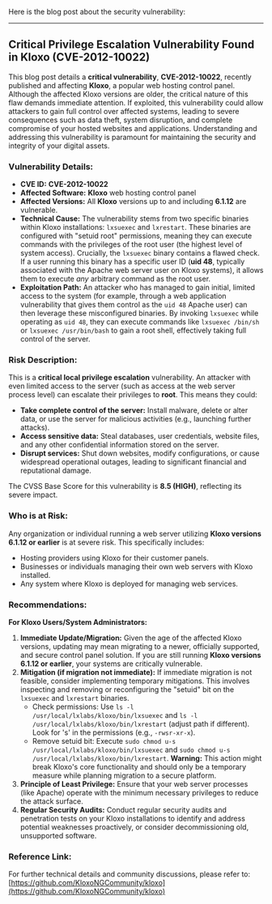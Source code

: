 Here is the blog post about the security vulnerability:

---

## Critical Privilege Escalation Vulnerability Found in Kloxo (CVE-2012-10022)

This blog post details a **critical vulnerability**, **CVE-2012-10022**, recently published and affecting **Kloxo**, a popular web hosting control panel. Although the affected Kloxo versions are older, the critical nature of this flaw demands immediate attention. If exploited, this vulnerability could allow attackers to gain full control over affected systems, leading to severe consequences such as data theft, system disruption, and complete compromise of your hosted websites and applications. Understanding and addressing this vulnerability is paramount for maintaining the security and integrity of your digital assets.

### Vulnerability Details:

*   **CVE ID:** **CVE-2012-10022**
*   **Affected Software:** **Kloxo** web hosting control panel
*   **Affected Versions:** All **Kloxo** versions up to and including **6.1.12** are vulnerable.
*   **Technical Cause:** The vulnerability stems from two specific binaries within Kloxo installations: `lxsuexec` and `lxrestart`. These binaries are configured with "setuid root" permissions, meaning they can execute commands with the privileges of the root user (the highest level of system access). Crucially, the `lxsuexec` binary contains a flawed check. If a user running this binary has a specific user ID (**uid 48**, typically associated with the Apache web server user on Kloxo systems), it allows them to execute *any* arbitrary command as the root user.
*   **Exploitation Path:** An attacker who has managed to gain initial, limited access to the system (for example, through a web application vulnerability that gives them control as the `uid 48` Apache user) can then leverage these misconfigured binaries. By invoking `lxsuexec` while operating as `uid 48`, they can execute commands like `lxsuexec /bin/sh` or `lxsuexec /usr/bin/bash` to gain a root shell, effectively taking full control of the server.

### Risk Description:

This is a **critical local privilege escalation** vulnerability. An attacker with even limited access to the server (such as access at the web server process level) can escalate their privileges to **root**. This means they could:

*   **Take complete control of the server:** Install malware, delete or alter data, or use the server for malicious activities (e.g., launching further attacks).
*   **Access sensitive data:** Steal databases, user credentials, website files, and any other confidential information stored on the server.
*   **Disrupt services:** Shut down websites, modify configurations, or cause widespread operational outages, leading to significant financial and reputational damage.

The CVSS Base Score for this vulnerability is **8.5 (HIGH)**, reflecting its severe impact.

### Who is at Risk:

Any organization or individual running a web server utilizing **Kloxo versions 6.1.12 or earlier** is at severe risk. This specifically includes:

*   Hosting providers using Kloxo for their customer panels.
*   Businesses or individuals managing their own web servers with Kloxo installed.
*   Any system where Kloxo is deployed for managing web services.

### Recommendations:

**For Kloxo Users/System Administrators:**

1.  **Immediate Update/Migration:** Given the age of the affected Kloxo versions, updating may mean migrating to a newer, officially supported, and secure control panel solution. If you are still running **Kloxo versions 6.1.12 or earlier**, your systems are critically vulnerable.
2.  **Mitigation (if migration not immediate):** If immediate migration is not feasible, consider implementing temporary mitigations. This involves inspecting and removing or reconfiguring the "setuid" bit on the `lxsuexec` and `lxrestart` binaries.
    *   Check permissions: Use `ls -l /usr/local/lxlabs/kloxo/bin/lxsuexec` and `ls -l /usr/local/lxlabs/kloxo/bin/lxrestart` (adjust path if different). Look for 's' in the permissions (e.g., `-rwsr-xr-x`).
    *   Remove setuid bit: Execute `sudo chmod u-s /usr/local/lxlabs/kloxo/bin/lxsuexec` and `sudo chmod u-s /usr/local/lxlabs/kloxo/bin/lxrestart`. **Warning:** This action might break Kloxo's core functionality and should only be a temporary measure while planning migration to a secure platform.
3.  **Principle of Least Privilege:** Ensure that your web server processes (like Apache) operate with the minimum necessary privileges to reduce the attack surface.
4.  **Regular Security Audits:** Conduct regular security audits and penetration tests on your Kloxo installations to identify and address potential weaknesses proactively, or consider decommissioning old, unsupported software.

### Reference Link:

For further technical details and community discussions, please refer to:
[https://github.com/KloxoNGCommunity/kloxo](https://github.com/KloxoNGCommunity/kloxo)